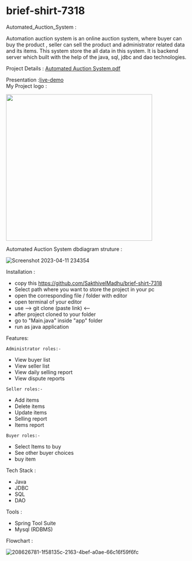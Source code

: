 # brief-shirt-7318 <br>

Automated_Auction_System : <br>

Automation auction system is an online auction system, where buyer can buy the product , seller can sell the product and administrator related data and its items. This system store the all data in this system. It is backend server which built with the help of the java, sql, jdbc and dao technologies.

Project Details : [Automated Auction System.pdf](https://github.com/SakthivelMadhu/brief-shirt-7318/files/11125193/Automated.Auction.System.pdf) <br>

Presentation :[live-demo](https://drive.google.com/drive/folders/18TTyx6UGZe3w0iRqTwcyqt-htw_FO9Z_?usp=drive_link) <br>
My Project logo : <br>

<img  width="400px" height="400px" src="https://user-images.githubusercontent.com/62326876/229209556-08fb3114-6b9e-426f-b22f-e95e16472785.gif" />

Automated Auction System dbdiagram struture : 

![Screenshot 2023-04-11 234354](https://user-images.githubusercontent.com/62326876/231253126-c8124109-0f45-4624-86f2-85ef3457061b.png)



Installation : <br>
*    copy this https://github.com/SakthivelMadhu/brief-shirt-7318 <br>
*    Select path where you want to store the project in your pc <br>
*    open the corresponding file / folder with editor <br>
*    open terminal of your editor <br>
*    use --> git clone (paste link) <-- <br>
*    after project cloned to your folder <br>
*    go to "Main.java" inside "app" folder <br>
*    run as java application <br>


Features: <br>

    Administrator roles:-

*    View buyer list
*    View seller list
*    View daily selling report
*    View dispute reports

    Seller roles:-

*    Add items
*    Delete items
*    Update items
*    Selling report
*    Items report

    Buyer roles:-

*    Select Items to buy
*    See other buyer choices
*    buy item

Tech Stack : <br>
*    Java <br>
*    JDBC <br>
*    SQL <br>
*    DAO <br>
    
    
   
Tools :  <br>
*    Spring Tool Suite <br>
*    Mysql (RDBMS) <br>


Flowchart : <br>

![208626781-1f58135c-2163-4bef-a0ae-66c16f59f6fc](https://user-images.githubusercontent.com/62326876/229425496-456b1267-a6f5-4e85-8e6e-ffbb8782cb83.jpeg)
